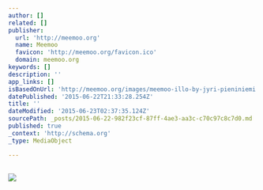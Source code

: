 ```yaml
---
author: []
related: []
publisher:
  url: 'http://meemoo.org'
  name: Meemoo
  favicon: 'http://meemoo.org/favicon.ico'
  domain: meemoo.org
keywords: []
description: ''
app_links: []
isBasedOnUrl: 'http://meemoo.org/images/meemoo-illo-by-jyri-pieniniemi.png'
datePublished: '2015-06-22T21:33:28.254Z'
title: ''
dateModified: '2015-06-23T02:37:35.124Z'
sourcePath: _posts/2015-06-22-982f23cf-87ff-4ae3-aa3c-c70c97c8c7d0.md
published: true
_context: 'http://schema.org'
_type: MediaObject

---
```

<article style=""><h1></h1><p></p><img src="http://meemoo.org/images/meemoo-illo-by-jyri-pieniniemi.png" /></article>